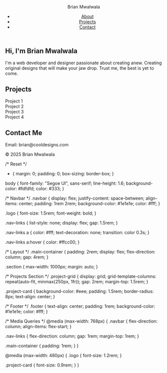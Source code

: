 <!DOCTYPE html>
<html lang="en">
<head>
<meta charset="UTF-8" />
<meta name="viewport" content="width=device-width, initial-scale=1.0" />
<title>Brian Mwalwala</title>
<link rel="stylesheet" href="styles.css" />
</head>
<body>

<header>
<nav class="navbar">
<div class="logo">Brian Mwalwala</div>
<ul class="nav-links">
<li><a href="#about">About</a></li>
<li><a href="#projects">Projects</a></li>
<li><a href="#contact">Contact</a></li>
</ul>
</nav>
</header>

<main class="main-container">
<section id="about" class="section about">
<h1>Hi, I'm Brian Mwalwala</h1>
<p>I'm a web developer and designer passionate about creating anew. Creating original designs that will make your jaw drop. Trust me, the best is yet to come.</p>
</section>

<section id="projects" class="section projects">
<h2>Projects</h2>
<div class="project-grid">
<div class="project-card">Project 1</div>
<div class="project-card">Project 2</div>
<div class="project-card">Project 3</div>
<div class="project-card">Project 4</div>
</div>
</section>

<section id="contact" class="section contact">
<h2>Contact Me</h2>
<p>Email: brian@cooldesigns.com</p>
</section>
</main>

<footer class="footer">
<p>&copy; 2025 Brian Mwalwala</p>
</footer>

</body>
</html>

/* Reset */
* {
  margin: 0;
  padding: 0;
  box-sizing: border-box;
}

body {
  font-family: "Segoe UI", sans-serif;
  line-height: 1.6;
  background-color: #fdfdfd;
  color: #333;
}

/* Navbar */
.navbar {
  display: flex;
  justify-content: space-between;
  align-items: center;
  padding: 1rem 2rem;
  background-color: #1e1e1e;
  color: #fff;
}

.logo {
  font-size: 1.5rem;
  font-weight: bold;
}

.nav-links {
  list-style: none;
  display: flex;
  gap: 1.5rem;
}

.nav-links a {
  color: #fff;
  text-decoration: none;
  transition: color 0.3s;
}

.nav-links a:hover {
  color: #ffcc00;
}

/* Layout */
.main-container {
  padding: 2rem;
  display: flex;
  flex-direction: column;
  gap: 4rem;
}

.section {
  max-width: 1000px;
  margin: auto;
}

/* Projects Section */
.project-grid {
  display: grid;
  grid-template-columns: repeat(auto-fit, minmax(250px, 1fr));
  gap: 2rem;
  margin-top: 1.5rem;
}

.project-card {
  background-color: #eee;
  padding: 1.5rem;
  border-radius: 8px;
  text-align: center;
}

/* Footer */
.footer {
  text-align: center;
  padding: 1rem;
  background-color: #1e1e1e;
  color: #fff;
}

/* Media Queries */
@media (max-width: 768px) {
  .navbar {
    flex-direction: column;
    align-items: flex-start;
  }

  .nav-links {
    flex-direction: column;
    gap: 1rem;
    margin-top: 1rem;
  }

  .main-container {
    padding: 1rem;
  }
}

@media (max-width: 480px) {
  .logo {
    font-size: 1.2rem;
  }

  .project-card {
    font-size: 0.9rem;
  }
}
